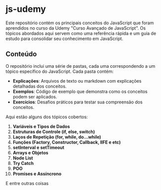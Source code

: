 # js-udemy

Este repositório contém os principais conceitos do JavaScript que foram aprendidos no curso da Udemy "Curso Avançado de JavaScript". Os tópicos abordados aqui servem como uma referência rápida e um guia de estudo para consolidar seu conhecimento em JavaScript.

## Conteúdo

O repositório inclui uma série de pastas, cada uma correspondendo a um tópico específico do JavaScript. Cada pasta contém:

- **Explicações**: Arquivos de texto ou markdown com explicações detalhadas dos conceitos.
- **Exemplos**: Código de exemplo que demonstra como os conceitos podem ser aplicados.
- **Exercícios**: Desafios práticos para testar sua compreensão dos conceitos.

Aqui estão alguns dos tópicos cobertos:

1. **Variáveis e Tipos de Dados**
2. **Estruturas de Controle (if, else, switch)**
3. **Laços de Repetição (for, while, do...while)**
4. **Funções (Factory, Constructor, Callback, IIFE e etc)**
5. **setInterval e setTimeout**
6. **Arrays e Objetos**
7. **Node List**
8. **Try Catch**
9. **POO**
9. **Promises e Assíncrono**

E entre outras coisas 
